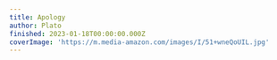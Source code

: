```yaml
---
title: Apology
author: Plato
finished: 2023-01-18T00:00:00.000Z
coverImage: 'https://m.media-amazon.com/images/I/51+wneQoUIL.jpg'
---
```

